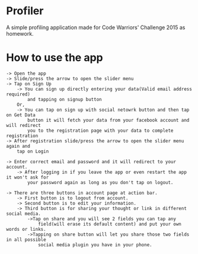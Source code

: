 # Profiler
A simple profiling application made for Code Warriors' Challenge 2015 as homework.

# How to use the app

    -> Open the app
    -> Slide/press the arrow to open the slider menu
    -> Tap on Sign Up 
        -> You can sign up directly entering your data(Valid email address required)
            and tapping on signup button
        Or,
        -> You can tap on sign up with social netowrk button and then tap on Get Data
            button it will fetch your data from your facebook account and will redirect
            you to the registration page with your data to complete registration
    -> After registration slide/press the arrow to open the slider menu again and
        tap on Login
    
    -> Enter correct email and password and it will redirect to your account.
        -> After logging in if you leave the app or even restart the app it won't ask for
            your password again as long as you don't tap on logout.
        
    -> There are three buttons in account page at action bar.
        -> First button is to logout from account.
        -> Second button is to edit your information.
        -> Third button is for sharing your thought or link in different social media.
            ->Tap on share and you will see 2 fields you can tap any 
                field(will erase its default content) and put your own words or links.
            ->Tapping on share button will let you share those two fields in all possible
                social media plugin you have in your phone.
            
